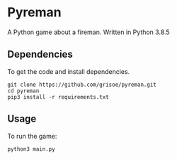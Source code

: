 # Pyreman

A Python game about a fireman. Written in Python 3.8.5

## Dependencies

To get the code and install dependencies.

```
git clone https://github.com/grisoe/pyreman.git
cd pyreman
pip3 install -r requirements.txt
```

## Usage

To run the game:

```
python3 main.py
```